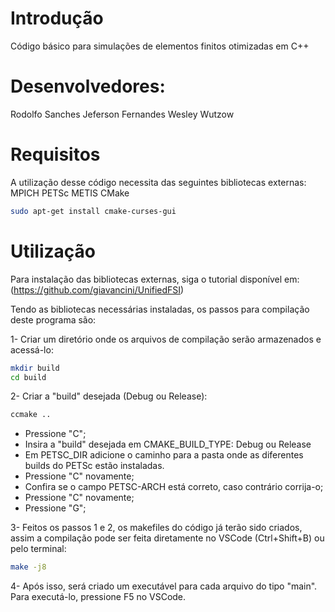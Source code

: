# Introdução
Código básico para simulações de elementos finitos otimizadas em C++

# Desenvolvedores:
Rodolfo Sanches
Jeferson Fernandes
Wesley Wutzow

# Requisitos
A utilização desse código necessita das seguintes bibliotecas externas:
MPICH
PETSc
METIS
CMake
```bash
sudo apt-get install cmake-curses-gui
```

# Utilização
Para instalação das bibliotecas externas, siga o tutorial disponível em: (https://github.com/giavancini/UnifiedFSI)

Tendo as bibliotecas necessárias instaladas, os passos para compilação deste programa são:

1- Criar um diretório onde os arquivos de compilação serão armazenados e acessá-lo:
```bash
mkdir build
cd build
```

2- Criar a "build" desejada (Debug ou Release):
```bash
ccmake ..
```
- Pressione "C";
- Insira a "build" desejada em CMAKE_BUILD_TYPE: Debug ou Release
- Em PETSC_DIR adicione o caminho para a pasta onde as diferentes builds do PETSc estão instaladas.
- Pressione "C" novamente;
- Confira se o campo PETSC-ARCH está correto, caso contrário corrija-o;
- Pressione "C" novamente;
- Pressione "G";

3- Feitos os passos 1 e 2, os makefiles do código já terão sido criados, assim a compilação pode ser feita diretamente no VSCode (Ctrl+Shift+B) ou pelo terminal:
```bash
make -j8
```

4- Após isso, será criado um executável para cada arquivo do tipo "main". Para executá-lo, pressione F5 no VSCode.
